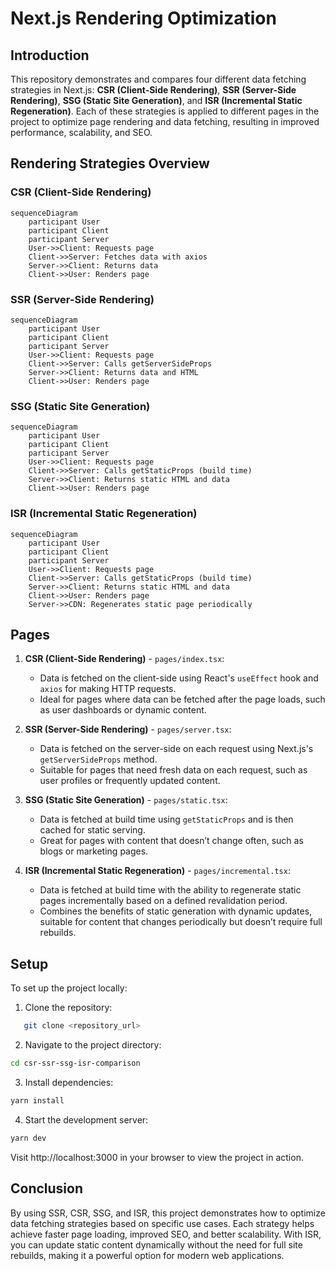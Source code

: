 # Next.js Rendering Optimization

## Introduction
This repository demonstrates and compares four different data fetching strategies in Next.js: **CSR (Client-Side Rendering)**, **SSR (Server-Side Rendering)**, **SSG (Static Site Generation)**, and **ISR (Incremental Static Regeneration)**. Each of these strategies is applied to different pages in the project to optimize page rendering and data fetching, resulting in improved performance, scalability, and SEO.
## Rendering Strategies Overview

### CSR (Client-Side Rendering)

```mermaid
sequenceDiagram
    participant User
    participant Client
    participant Server
    User->>Client: Requests page
    Client->>Server: Fetches data with axios
    Server->>Client: Returns data
    Client->>User: Renders page
```
### SSR (Server-Side Rendering)
```mermaid
sequenceDiagram
    participant User
    participant Client
    participant Server
    User->>Client: Requests page
    Client->>Server: Calls getServerSideProps
    Server->>Client: Returns data and HTML
    Client->>User: Renders page
```
### SSG (Static Site Generation)
```mermaid
sequenceDiagram
    participant User
    participant Client
    participant Server
    User->>Client: Requests page
    Client->>Server: Calls getStaticProps (build time)
    Server->>Client: Returns static HTML and data
    Client->>User: Renders page

```
### ISR (Incremental Static Regeneration)
```mermaid
sequenceDiagram
    participant User
    participant Client
    participant Server
    User->>Client: Requests page
    Client->>Server: Calls getStaticProps (build time)
    Server->>Client: Returns static HTML and data
    Client->>User: Renders page
    Server->>CDN: Regenerates static page periodically
```
## Pages

1. **CSR (Client-Side Rendering)** - `pages/index.tsx`:  
   - Data is fetched on the client-side using React's `useEffect` hook and `axios` for making HTTP requests.
   - Ideal for pages where data can be fetched after the page loads, such as user dashboards or dynamic content.

2. **SSR (Server-Side Rendering)** - `pages/server.tsx`:  
   - Data is fetched on the server-side on each request using Next.js's `getServerSideProps` method.
   - Suitable for pages that need fresh data on each request, such as user profiles or frequently updated content.

3. **SSG (Static Site Generation)** - `pages/static.tsx`:  
   - Data is fetched at build time using `getStaticProps` and is then cached for static serving.
   - Great for pages with content that doesn’t change often, such as blogs or marketing pages.

4. **ISR (Incremental Static Regeneration)** - `pages/incremental.tsx`:  
   - Data is fetched at build time with the ability to regenerate static pages incrementally based on a defined revalidation period.
   - Combines the benefits of static generation with dynamic updates, suitable for content that changes periodically but doesn’t require full rebuilds.

## Setup

To set up the project locally:

1. Clone the repository:
```bash
   git clone <repository_url>
```
2. Navigate to the project directory:
```bash
cd csr-ssr-ssg-isr-comparison
```
3. Install dependencies:
```bash
yarn install
```
4. Start the development server:
```bash
yarn dev
```
Visit http://localhost:3000 in your browser to view the project in action.

## Conclusion
By using SSR, CSR, SSG, and ISR, this project demonstrates how to optimize data fetching strategies based on specific use cases. Each strategy helps achieve faster page loading, improved SEO, and better scalability. With ISR, you can update static content dynamically without the need for full site rebuilds, making it a powerful option for modern web applications.
